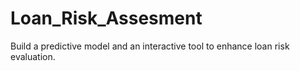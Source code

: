 # Loan_Risk_Assesment
Build a predictive model and an interactive tool to enhance loan risk evaluation.
